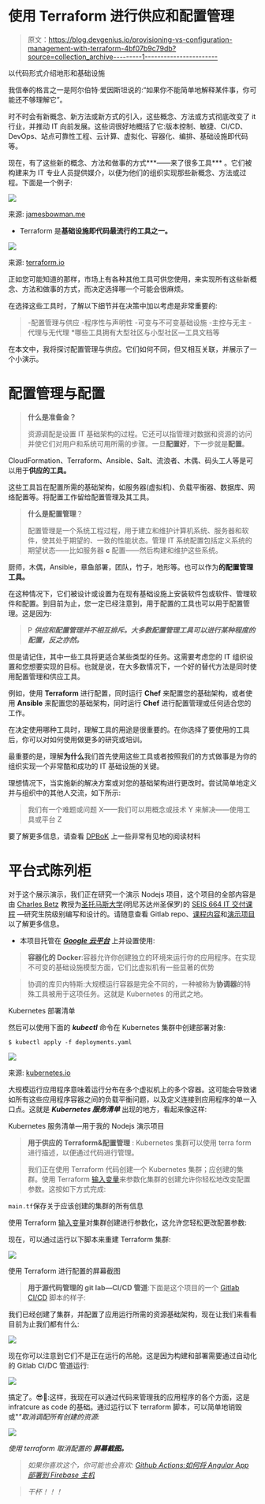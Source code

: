 # 使用 Terraform 进行供应和配置管理

> 原文：<https://blog.devgenius.io/provisioning-vs-configuration-management-with-terraform-4bf07b9c79db?source=collection_archive---------1----------------------->

以代码形式介绍地形和基础设施

我信奉的格言之一是阿尔伯特·爱因斯坦说的:“如果你不能简单地解释某件事，你可能还不够理解它”。

时不时会有新概念、新方法或新方式的引入，这些概念、方法或方式彻底改变了 it 行业，并推动 IT 向前发展。这些词很好地概括了它:版本控制、敏捷、CI/CD、DevOps、站点可靠性工程、云计算、虚拟化、容器化、编排、基础设施即代码等。

现在，有了这些新的概念、方法和做事的方式***——来了很多工具*** 。它们被构建来为 IT 专业人员提供媒介，以便为他们的组织实现那些新概念、方法或过程。下面是一个例子:

![](img/36ee24f03653ed87dbb5afad6ff9acde.png)

来源: [jamesbowman.me](http://www.jamesbowman.me/post/continuous-delivery-tool-landscape/?utm_content=bufferb129e&utm_medium=social&utm_source=twitter.com&utm_campaign=buffer)

*   Terraform 是**基础设施即代码最流行的工具之一。**

![](img/3da576c458ec90794fa750ec17c81a1d.png)

来源: [terraform.io](https://www.terraform.io/)

正如您可能知道的那样，市场上有各种其他工具可供您使用，来实现所有这些新概念、方法和做事的方式，而决定选择哪一个可能会很麻烦。

在选择这些工具时，了解以下细节并在决策中加以考虑是非常重要的:

> -配置管理与供应
> -程序性与声明性
> -可变与不可变基础设施
> -主控与无主
> -代理与无代理
> *哪些工具拥有大型社区与小型社区—工具文档等

在本文中，我将探讨配置管理与供应。它们如何不同，但又相互关联，并展示了一个小演示。

# 配置管理与配置

> **什么是准备金？**
> 
> 资源调配是设置 IT 基础架构的过程。它还可以指管理对数据和资源的访问并使它们对用户和系统可用所需的步骤。一旦**配置好**，下一步就是**配置**。

CloudFormation、Terraform、Ansible、Salt、流浪者、木偶、码头工人等是可以用于**供应的工具。**

这些工具旨在配置所需的基础架构，如服务器(虚拟机)、负载平衡器、数据库、网络配置等。将配置工作留给配置管理及其工具。

> **什么是配置管理**？
> 
> 配置管理是一个系统工程过程，用于建立和维护计算机系统、服务器和软件，使其处于期望的、一致的性能状态。管理 IT 系统配置包括定义系统的期望状态——比如服务器 **c** 配置——然后构建和维护这些系统。

厨师，木偶，Ansible，章鱼部署，团队，竹子，地形等。也可以作为**的配置管理工具。**

在这种情况下，它们被设计或设置为在现有基础设施上安装软件包或软件、管理软件和配置。到目前为止，您一定已经注意到，用于配置的工具也可以用于配置管理。这是因为:

> P ***供应和配置管理并不相互排斥。大多数配置管理工具可以进行某种程度的配置，反之亦然。***

但是请记住，其中一些工具将更适合某些类型的任务。这需要考虑您的 IT 组织设置和您想要实现的目标。也就是说，在大多数情况下，一个好的替代方法是同时使用配置管理和供应工具。

例如，使用 **Terraform** 进行配置，同时运行 **Chef** 来配置您的基础架构，或者使用 **Ansible** 来配置您的基础架构，同时运行 **Chef** 进行配置管理或任何适合您的工作。

在决定使用哪种工具时，理解工具的用途是很重要的。在你选择了要使用的工具后，你可以对如何使用做更多的研究或培训。

最重要的是，理解**为什么**我们首先使用这些工具或者按照我们的方式做事是为你的组织实现一个非常酷和成功的 IT 基础设施的关键。

理想情况下，当实施新的解决方案或对您的基础架构进行更改时。尝试简单地定义并与组织中的其他人交流，如下所示:

> 我们有一个难题或问题 X——我们可以用概念或技术 Y 来解决——使用工具或平台 Z

要了解更多信息，请查看 [DPBoK](https://pubs.opengroup.org/dpbok/standard/DPBoK.html) 上一些非常有见地的阅读材料

# **平台式陈列柜**

对于这个展示演示，我们正在研究一个演示 Nodejs 项目，这个项目的全部内容是由 [Charles Betz](https://www.stthomas.edu/gradsoftware/about/faculty/charles-betz.html) 教授为[圣托马斯大学](https://www.stthomas.edu/gradsoftware/)(明尼苏达州圣保罗)的 [SEIS 664 IT 交付课程](https://www.coursicle.com/stthomas/courses/SEIS/664/) —研究生院级别编写和设计的。请随意查看 Gitlab repo、[课程内容](https://gitlab.com/charlestbetz/dp-course)和[演示项目](https://gitlab.com/charlestbetz/node-svc)以了解更多信息。

*   本项目托管在 [***Google 云平台***](https://cloud.google.com/) 上并设置使用:

> **容器化的 Docker**:容器允许你创建独立的环境来运行你的应用程序。在实现不可变的基础设施模型方面，它们比虚拟机有一些显著的优势

> 协调的库贝内特斯:大规模运行容器是完全不同的，一种被称为**协调器**的特殊工具被用于这项任务。这就是 Kubernetes 的用武之地。

Kubernetes 部署清单

然后可以使用下面的 ***kubectl*** 命令在 Kubernetes 集群中创建部署对象:

```
$ kubectl apply -f deployments.yaml
```

![](img/3d24686ec59aa8f402864ae64b2eeaf9.png)

来源: [kubernetes.io](https://kubernetes.io/docs/tutorials/kubernetes-basics/explore/explore-intro/)

大规模运行应用程序意味着运行分布在多个虚拟机上的多个容器。这可能会导致诸如所有这些应用程序容器之间的负载平衡问题，以及定义连接到应用程序的单一入口点。这就是 ***Kubernetes 服务清单*** 出现的地方，看起来像这样:

Kubernetes 服务清单—用于我的 Nodejs 演示项目

> **用于供应的 Terraform&配置管理** : Kubernetes 集群可以使用 terra form 进行描述，以便通过代码进行管理。
> 
> 我们正在使用 Terraform 代码创建一个 Kubernetes 集群；应创建的集群。使用 Terraform [输入变量](https://www.terraform.io/intro/getting-started/variables.html)来参数化集群的创建允许你轻松地改变配置参数。这按如下方式完成:

`main.tf`保存关于应该创建的集群的所有信息

使用 Terraform [输入变量](https://www.terraform.io/intro/getting-started/variables.html)对集群创建进行参数化，这允许您轻松更改配置参数:

现在，可以通过运行以下脚本来重建 Terraform 集群:

![](img/81bed70462d16229ff953bec93f6f3a6.png)

使用 Terraform 进行配置的屏幕截图

> **用于源代码管理的 git lab—CI/CD 管道**:下面是这个项目的一个 [Gitlab CI/CD](https://docs.gitlab.com/ee/ci/quick_start/index.html) 脚本的样子:

我们已经创建了集群，并配置了应用运行所需的资源基础架构，现在让我们来看看目前为止我们都有什么:

![](img/8a530f06f4212a6ea137528b54b78b0d.png)

现在你可以注意到它们不是正在运行的吊舱。这是因为构建和部署需要通过自动化的 Gitlab CI/DC 管道运行:

![](img/412df0ef5185c05c689381cf5431d703.png)

搞定了。😎🥳:这样，我现在可以通过代码来管理我的应用程序的各个方面，这是 infratcure as code 的基础。通过运行以下 terraform 脚本，可以简单地销毁或"*"取消调配所有创建的资源:*

*![](img/57ce8f05573858fbabc4c0872da6e09e.png)*

*使用 terraform 取消配置的 ***屏幕截图。****

> **如果你喜欢这个，你可能也会喜欢:* [Github Actions:如何将 Angular App 部署到 Firebase 主机](https://blog.bitsrc.io/github-actions-how-to-deploy-angular-app-to-firebase-hosting-89a93f9c4fe1)*

> *干杯！！！*